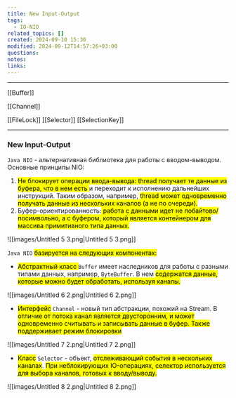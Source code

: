 ```yaml
---
title: New Input-Output
tags:
  - IO-NIO
related_topics: []
created: 2024-09-10 15:30
modified: 2024-09-12T14:57:26+03:00
questions: 
notes: 
links: 
---
```

---
[[Buffer]]

[[Channel]]

[[FileLock]]
[[Selector]]
[[SelectionKey]]

---

### New Input-Output

`Java NIO` - альтернативная библиотека для работы с вводом-выводом.  
Основные принципы NIO:  
1. <mark class="hltr-yellow">Не блокирует операции ввода-вывода: thread получает те данные из буфера, что в нем есть </mark>и переходит к исполнению дальнейших инструкций. Таким образом, например, <mark class="hltr-green2">thread может одновременно получать данные из нескольких каналов (а не по очереди).</mark>  
2. Буфер-ориентированность:<mark class="hltr-yellow"> работа с данными идет не побайтово/посимвольно, а с буфером, который является контейнером для массива примитивного типа данных. </mark> 

![[images/Untitled 5 3.png|Untitled 5 3.png]]

`Java NIO` <mark class="hltr-orange">базируется на следующих компонентах:</mark>

- <mark class="hltr-red">Абстрактный класс </mark>`Buffer`  имеет наследников для работы с разными типами данных, например, `ByteBuffer`. В нем <mark class="hltr-yellow">содержатся данные, которые можно будет обработать, используя каналы.</mark>

![[images/Untitled 6 2.png|Untitled 6 2.png]]

- <mark class="hltr-red">Интерфейс</mark> `Channel` - новый тип абстракции, похожий на Stream. В <mark class="hltr-green2">отличие от потока канал является двусторонним, и может одновременно считывать и записывать данные в буфер. Также поддерживает режим блокировки</mark>

![[images/Untitled 7 2.png|Untitled 7 2.png]]

- <mark class="hltr-red">Класс</mark> `Selector` - объект, <mark class="hltr-yellow">отслеживающий события в нескольких каналах</mark>. <mark class="hltr-green2">При неблокирующих IO-операциях, селектор используется для выбора каналов, готовых к вводу/выводу.</mark>

![[images/Untitled 8 2.png|Untitled 8 2.png]]
